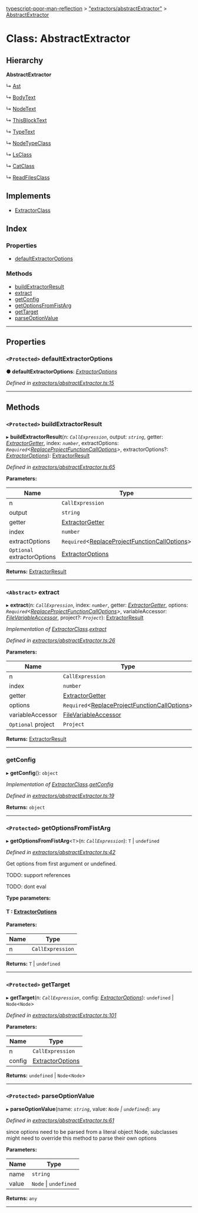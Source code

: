 [typescript-poor-man-reflection](../README.md) > ["extractors/abstractExtractor"](../modules/_extractors_abstractextractor_.md) > [AbstractExtractor](../classes/_extractors_abstractextractor_.abstractextractor.md)

# Class: AbstractExtractor

## Hierarchy

**AbstractExtractor**

↳  [Ast](_extractors_ast_.ast.md)

↳  [BodyText](_extractors_basic_bodytext_.bodytext.md)

↳  [NodeText](_extractors_basic_nodetext_.nodetext.md)

↳  [ThisBlockText](_extractors_basic_thisblocktext_.thisblocktext.md)

↳  [TypeText](_extractors_basic_typetext_.typetext.md)

↳  [NodeTypeClass](_extractors_nodetype_.nodetypeclass.md)

↳  [LsClass](_extractors_fs_ls_.lsclass.md)

↳  [CatClass](_extractors_fs_cat_.catclass.md)

↳  [ReadFilesClass](_extractors_fs_readfiles_.readfilesclass.md)

## Implements

* [ExtractorClass](../interfaces/_types_.extractorclass.md)

## Index

### Properties

* [defaultExtractorOptions](_extractors_abstractextractor_.abstractextractor.md#defaultextractoroptions)

### Methods

* [buildExtractorResult](_extractors_abstractextractor_.abstractextractor.md#buildextractorresult)
* [extract](_extractors_abstractextractor_.abstractextractor.md#extract)
* [getConfig](_extractors_abstractextractor_.abstractextractor.md#getconfig)
* [getOptionsFromFistArg](_extractors_abstractextractor_.abstractextractor.md#getoptionsfromfistarg)
* [getTarget](_extractors_abstractextractor_.abstractextractor.md#gettarget)
* [parseOptionValue](_extractors_abstractextractor_.abstractextractor.md#parseoptionvalue)

---

## Properties

<a id="defaultextractoroptions"></a>

### `<Protected>` defaultExtractorOptions

**● defaultExtractorOptions**: *[ExtractorOptions](../interfaces/_types_.extractoroptions.md)*

*Defined in [extractors/abstractExtractor.ts:15](https://github.com/cancerberoSgx/typescript-poor-man-reflection/blob/53d739a/src/extractors/abstractExtractor.ts#L15)*

___

## Methods

<a id="buildextractorresult"></a>

### `<Protected>` buildExtractorResult

▸ **buildExtractorResult**(n: *`CallExpression`*, output: *`string`*, getter: *[ExtractorGetter](../modules/_types_.md#extractorgetter)*, index: *`number`*, extractOptions: *`Required`<[ReplaceProjectFunctionCallOptions](../interfaces/_types_.replaceprojectfunctioncalloptions.md)>*, extractorOptions?: *[ExtractorOptions](../interfaces/_types_.extractoroptions.md)*): [ExtractorResult](../interfaces/_types_.extractorresult.md)

*Defined in [extractors/abstractExtractor.ts:65](https://github.com/cancerberoSgx/typescript-poor-man-reflection/blob/53d739a/src/extractors/abstractExtractor.ts#L65)*

**Parameters:**

| Name | Type |
| ------ | ------ |
| n | `CallExpression` |
| output | `string` |
| getter | [ExtractorGetter](../modules/_types_.md#extractorgetter) |
| index | `number` |
| extractOptions | `Required`<[ReplaceProjectFunctionCallOptions](../interfaces/_types_.replaceprojectfunctioncalloptions.md)> |
| `Optional` extractorOptions | [ExtractorOptions](../interfaces/_types_.extractoroptions.md) |

**Returns:** [ExtractorResult](../interfaces/_types_.extractorresult.md)

___
<a id="extract"></a>

### `<Abstract>` extract

▸ **extract**(n: *`CallExpression`*, index: *`number`*, getter: *[ExtractorGetter](../modules/_types_.md#extractorgetter)*, options: *`Required`<[ReplaceProjectFunctionCallOptions](../interfaces/_types_.replaceprojectfunctioncalloptions.md)>*, variableAccessor: *[FileVariableAccessor](../modules/_types_.md#filevariableaccessor)*, project?: *`Project`*): [ExtractorResult](../interfaces/_types_.extractorresult.md)

*Implementation of [ExtractorClass](../interfaces/_types_.extractorclass.md).[extract](../interfaces/_types_.extractorclass.md#extract)*

*Defined in [extractors/abstractExtractor.ts:26](https://github.com/cancerberoSgx/typescript-poor-man-reflection/blob/53d739a/src/extractors/abstractExtractor.ts#L26)*

**Parameters:**

| Name | Type |
| ------ | ------ |
| n | `CallExpression` |
| index | `number` |
| getter | [ExtractorGetter](../modules/_types_.md#extractorgetter) |
| options | `Required`<[ReplaceProjectFunctionCallOptions](../interfaces/_types_.replaceprojectfunctioncalloptions.md)> |
| variableAccessor | [FileVariableAccessor](../modules/_types_.md#filevariableaccessor) |
| `Optional` project | `Project` |

**Returns:** [ExtractorResult](../interfaces/_types_.extractorresult.md)

___
<a id="getconfig"></a>

###  getConfig

▸ **getConfig**(): `object`

*Implementation of [ExtractorClass](../interfaces/_types_.extractorclass.md).[getConfig](../interfaces/_types_.extractorclass.md#getconfig)*

*Defined in [extractors/abstractExtractor.ts:19](https://github.com/cancerberoSgx/typescript-poor-man-reflection/blob/53d739a/src/extractors/abstractExtractor.ts#L19)*

**Returns:** `object`

___
<a id="getoptionsfromfistarg"></a>

### `<Protected>` getOptionsFromFistArg

▸ **getOptionsFromFistArg**<`T`>(n: *`CallExpression`*): `T` \| `undefined`

*Defined in [extractors/abstractExtractor.ts:42](https://github.com/cancerberoSgx/typescript-poor-man-reflection/blob/53d739a/src/extractors/abstractExtractor.ts#L42)*

Get options from first argument or undefined.

TODO: support references

TODO: dont eval

**Type parameters:**

#### T :  [ExtractorOptions](../interfaces/_types_.extractoroptions.md)
**Parameters:**

| Name | Type |
| ------ | ------ |
| n | `CallExpression` |

**Returns:** `T` \| `undefined`

___
<a id="gettarget"></a>

### `<Protected>` getTarget

▸ **getTarget**(n: *`CallExpression`*, config: *[ExtractorOptions](../interfaces/_types_.extractoroptions.md)*): `undefined` \| `Node`<`Node`>

*Defined in [extractors/abstractExtractor.ts:101](https://github.com/cancerberoSgx/typescript-poor-man-reflection/blob/53d739a/src/extractors/abstractExtractor.ts#L101)*

**Parameters:**

| Name | Type |
| ------ | ------ |
| n | `CallExpression` |
| config | [ExtractorOptions](../interfaces/_types_.extractoroptions.md) |

**Returns:** `undefined` \| `Node`<`Node`>

___
<a id="parseoptionvalue"></a>

### `<Protected>` parseOptionValue

▸ **parseOptionValue**(name: *`string`*, value: *`Node` \| `undefined`*): `any`

*Defined in [extractors/abstractExtractor.ts:61](https://github.com/cancerberoSgx/typescript-poor-man-reflection/blob/53d739a/src/extractors/abstractExtractor.ts#L61)*

since options need to be parsed from a literal object Node, subclasses might need to override this method to parse their own options

**Parameters:**

| Name | Type |
| ------ | ------ |
| name | `string` |
| value | `Node` \| `undefined` |

**Returns:** `any`

___

